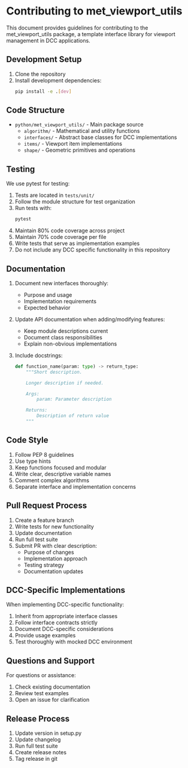 # Contributing to met_viewport_utils

This document provides guidelines for contributing to the met_viewport_utils package, a template interface library for viewport management in DCC applications.

## Development Setup

1. Clone the repository
2. Install development dependencies:
   ```bash
   pip install -e .[dev]
   ```

## Code Structure

- `python/met_viewport_utils/` - Main package source
  - `algorithm/` - Mathematical and utility functions
  - `interfaces/` - Abstract base classes for DCC implementations
  - `items/` - Viewport item implementations
  - `shape/` - Geometric primitives and operations

## Testing

We use pytest for testing:

1. Tests are located in `tests/unit/`
2. Follow the module structure for test organization
3. Run tests with:
   ```bash
   pytest
   ```
4. Maintain 80% code coverage across project
5. Maintain 70% code coverage per file
6. Write tests that serve as implementation examples
7. Do not include any DCC specific functionality in this repository

## Documentation

1. Document new interfaces thoroughly:
   - Purpose and usage
   - Implementation requirements
   - Expected behavior

2. Update API documentation when adding/modifying features:
   - Keep module descriptions current
   - Document class responsibilities
   - Explain non-obvious implementations

3. Include docstrings:
   ```python
   def function_name(param: type) -> return_type:
       """Short description.

       Longer description if needed.

       Args:
           param: Parameter description

       Returns:
           Description of return value
       """
   ```

## Code Style

1. Follow PEP 8 guidelines
2. Use type hints
3. Keep functions focused and modular
4. Write clear, descriptive variable names
5. Comment complex algorithms
6. Separate interface and implementation concerns

## Pull Request Process

1. Create a feature branch
2. Write tests for new functionality
3. Update documentation
4. Run full test suite
5. Submit PR with clear description:
   - Purpose of changes
   - Implementation approach
   - Testing strategy
   - Documentation updates

## DCC-Specific Implementations

When implementing DCC-specific functionality:

1. Inherit from appropriate interface classes
2. Follow interface contracts strictly
3. Document DCC-specific considerations
4. Provide usage examples
5. Test thoroughly with mocked DCC environment

## Questions and Support

For questions or assistance:
1. Check existing documentation
2. Review test examples
3. Open an issue for clarification

## Release Process

1. Update version in setup.py
2. Update changelog
3. Run full test suite
4. Create release notes
5. Tag release in git
